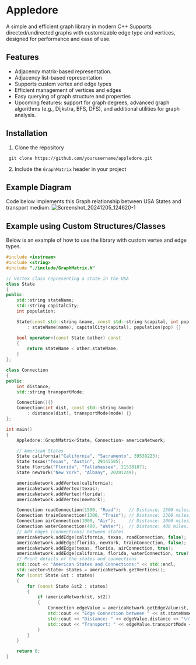 # Appledore
A simple and efficient graph library in modern C++ Supports directed/undirected graphs with customizable edge type and vertices, designed for performance and ease of use.

## Features
- Adjacency matrix-based representation.
- Adjacency list-based representation
- Supports custom vertex and edge types
- Efficient management of vertices and edges
- Easy querying of graph structure and properties
- Upcoming features: support for graph degrees, advanced graph algorithms (e.g., Dijkstra, BFS, DFS), and additional utilities for graph analysis.

## Installation
1. Clone the repository
```
 git clone https://github.com/yourusername/appledore.git
```
2. Include the ``GraphMatrix`` header in your project

## Example Diagram
Code below implements this Graph relationship between USA States and transport medium.
![Screenshot_20241205_124620-1](https://github.com/user-attachments/assets/1db263c6-1538-4b14-8b33-725bb68ebc06)
## Example using Custom Structures/Classes
Below is an example of how to use the library with custom vertex and edge types.
```cpp
#include <iostream>
#include <string>
#include "./include/GraphMatrix.h"

// Vertex class representing a state in the USA
class State
{
public:
    std::string stateName;
    std::string capitalCity;
    int population;

    State(const std::string &name, const std::string &capital, int pop)
        : stateName(name), capitalCity(capital), population(pop) {}

    bool operator<(const State &other) const
    {
        return stateName < other.stateName;
    }
};

class Connection
{
public:
    int distance;
    std::string transportMode;

    Connection(){}
    Connection(int dist, const std::string &mode)
        : distance(dist), transportMode(mode) {}
};

int main()
{
    Appledore::GraphMatrix<State, Connection> americaNetwork;

    // American States
    State california("California", "Sacramento", 39538223);
    State texas("Texas", "Austin", 29145505);
    State florida("Florida", "Tallahassee", 21538187);
    State newYork("New York", "Albany", 20201249);

    americaNetwork.addVertex(california);
    americaNetwork.addVertex(texas);
    americaNetwork.addVertex(florida);
    americaNetwork.addVertex(newYork);

    Connection roadConnection(1500, "Road");   // Distance: 1500 miles, Mode: Road
    Connection trainConnection(1300, "Train"); // Distance: 1300 miles, Mode: Train
    Connection airConnection(1000, "Air");     // Distance: 1000 miles, Mode: Air
    Connection waterConnection(400, "Water");  // Distance: 400 miles,  Mode: Water
    // Add edges (connections) between states
    americaNetwork.addEdge(california, texas, roadConnection, false);   // California <-> Texas (Road)
    americaNetwork.addEdge(florida, newYork, trainConnection, false);  // Florida <-> New York (Train)
    americaNetwork.addEdge(texas, florida, airConnection, true);       // Texas <-> Florida (Air)
    americaNetwork.addEdge(california, florida, waterConnection, true); // California -> Florida (water)
    // Print details of the states and connections
    std::cout << "American States and Connections:" << std::endl;
    std::vector<State> states = americaNetwork.getVertices();
    for (const State &st : states)
    {
        for (const State &st2 : states)
        {
            if (americaNetwork(st, st2))
            {
                Connection edgeValue = americaNetwork.getEdgeValue(st, st2);
                std::cout << "Edge Connection between " << st.stateName << " and " << st2.stateName << "\n";
                std::cout << "Distance: " << edgeValue.distance << "\n";
                std::cout << "Transport: " << edgeValue.transportMode << "\n";
            }
        }
    }

    return 0;
}

```
